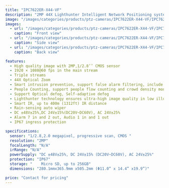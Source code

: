 ```yaml
---
title: "IPC7622ER-X44-VF"
description: "2MP 44X Lighthunter Intelligent Network Positioning system."
image: "/images/categories/products/ptz-cameras/IPC7622ER-X44-VF/IPC7622ER-X44-VF (3).jpg"
images:
  - url: "/images/categories/products/ptz-cameras/IPC7622ER-X44-VF/IPC7622ER-X44-VF (3).jpg"
    caption: "Front view"
  - url: "/images/categories/products/ptz-cameras/IPC7622ER-X44-VF/IPC7622ER-X44-VF (2).jpg"
    caption: "Side view"
  - url: "/images/categories/products/ptz-cameras/IPC7622ER-X44-VF/IPC7622ER-X44-VF (1).jpg"
    caption: "Back view"

features:
  - High quality image with 2MP,1/2.8’’ CMOS sensor
  - 1920 × 1080@60 fps in the main stream
  - Triple streams
  - 44X Optical Zoom
  - Smart intrusion prevention, support false alarm filtering, include Cross Line, Intrusion, Enter Area, Leave Area detection
  - People Counting, support people flow counting and crowd density monitoring, suitable for different statistical scenarios
  - Support Optical defog, Self-adaptive defog
  - Lighthunter technology ensures ultra-high image quality in low illumination environment
  - Smart IR, up to 400m (1312ft) IR distance
  - Rain-sensing auto wiper
  - DC ±48V±25%,DC 24V±15%(DC20V~DC60V), AC 24V±25%
  - Alarm 7 in and 2 out, Audio 1 in and 1 out
  - IP67 ingress protection

specifications:
  sensor: "1/2.8,2.0 megapixel, progressive scan, CMOS "
  resolution: "2MP"
  focalLength: "N/A"
  irRange: "N/A"
  powerSupply: "DC ±48V±25%, DC 24V±15% (DC20V~DC60V), AC 24V±25%"
  protection: "IP67"
  storage: "	Micro SD, up to 256GB"
  dimensions: "280.1mmx365.9mm x505.2mm (Φ11.0” x 14.4” x19.9”)"

price: "Contact for pricing"
---
```

